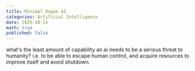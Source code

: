 ```yaml
---
title: Minimal Rogue AI
categories: Artificial Intelligence
date: 2025-10-15
math: true
published: false
---
```


what's the least amount of capability an ai needs to be a serious threat to humanity?
i.e. to be able to escape human control, and acquire resources to improve itself and avoid shutdown.

